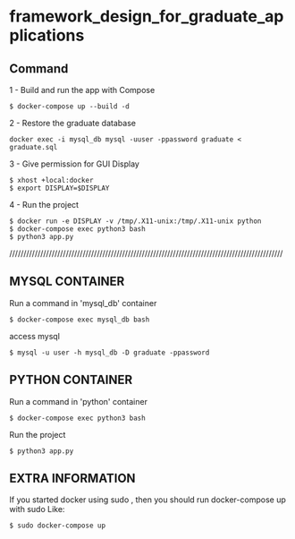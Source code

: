 # framework_design_for_graduate_applications

## Command

1 - Build and run the app with Compose
```
$ docker-compose up --build -d
```

2 - Restore the graduate database
```
docker exec -i mysql_db mysql -uuser -ppassword graduate < graduate.sql
```

3 - Give permission for GUI Display
```
$ xhost +local:docker
$ export DISPLAY=$DISPLAY
```
4 - Run the project
```
$ docker run -e DISPLAY -v /tmp/.X11-unix:/tmp/.X11-unix python
$ docker-compose exec python3 bash
$ python3 app.py

```



/////////////////////////////////////////////////////////////////////////////////////////////////
## MYSQL CONTAINER
Run a command in 'mysql_db' container
```
$ docker-compose exec mysql_db bash
```
access mysql
```
$ mysql -u user -h mysql_db -D graduate -ppassword
```
## PYTHON CONTAINER
Run a command in 'python' container
```
$ docker-compose exec python3 bash
```
Run the project
```
$ python3 app.py

```
## EXTRA INFORMATION
If you started docker using sudo , then you should run docker-compose up with sudo Like: 
```
$ sudo docker-compose up
```


